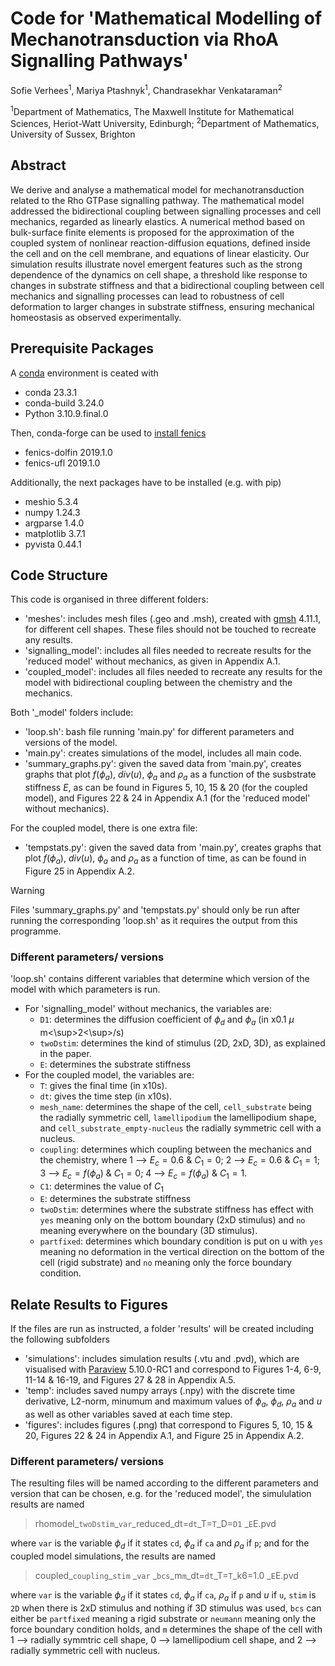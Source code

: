 # Code for 'Mathematical Modelling of Mechanotransduction via RhoA Signalling Pathways' 
Sofie Verhees<sup>1</sup>, Mariya Ptashnyk<sup>1</sup>, Chandrasekhar Venkataraman<sup>2</sup>

<sup>1</sup>Department of Mathematics, The Maxwell Institute for Mathematical Sciences, Heriot-Watt University, Edinburgh; <sup>2</sup>Department of Mathematics, University of Sussex, Brighton


## Abstract
We derive and analyse a mathematical model for mechanotransduction related to the Rho GTPase signalling pathway. The mathematical model addressed the bidirectional coupling between signalling processes and cell mechanics, regarded as linearly elastics. A numerical method based on bulk-surface finite elements is proposed for the approximation of the  coupled system of nonlinear reaction-diffusion equations, defined inside the cell and on the cell membrane, and equations of linear elasticity. Our simulation results illustrate novel emergent features such as the strong dependence of the dynamics on cell shape, a threshold like response to changes in substrate stiffness and  that a bidirectional coupling between cell mechanics and signalling processes can lead to robustness of cell deformation to larger changes in substrate stiffness, ensuring mechanical homeostasis as observed experimentally.


## Prerequisite Packages
A [conda](https://docs.conda.io/en/latest/) environment is ceated with
- conda 23.3.1
- conda-build 3.24.0
- Python 3.10.9.final.0

Then, conda-forge can be used to [install fenics](https://fenics.readthedocs.io/en/latest/installation.html)
- fenics-dolfin 2019.1.0
- fenics-ufl 2019.1.0

Additionally, the next packages have to be installed (e.g. with pip)
- meshio 5.3.4
- numpy 1.24.3
- argparse 1.4.0
- matplotlib 3.7.1
- pyvista 0.44.1


## Code Structure
This code is organised in three different folders:
- 'meshes': includes mesh files (.geo and .msh), created with [gmsh](https://gmsh.info/) 4.11.1, for different cell shapes. These files should not be touched to recreate any results.
- 'signalling_model': includes all files needed to recreate results for the 'reduced model' without mechanics, as given in Appendix A.1.
- 'coupled_model': includes all files needed to recreate any results for the model with bidirectional coupling between the chemistry and the mechanics.

Both '_model' folders include:
- 'loop.sh': bash file running 'main.py' for different parameters and versions of the model.
- 'main.py': creates simulations of the model, includes all main code.
- 'summary_graphs.py': given the saved data from 'main.py', creates graphs that plot $f(\phi_a)$, $div(u)$, $\phi_a$ and $\rho_a$ as a function of the susbstrate stiffness $E$, as can be found in Figures 5, 10, 15 & 20 (for the coupled model), and Figures 22 & 24 in Appendix A.1 (for the 'reduced model' without mechanics).

For the coupled model, there is one extra file:
- 'tempstats.py': given the saved data from 'main.py', creates graphs that plot $f(\phi_a)$, $div(u)$, $\phi_a$ and $\rho_a$ as a function of time, as can be found in Figure 25 in Appendix A.2.

> [!WARNING]
> Files 'summary_graphs.py' and 'tempstats.py' should only be run after running the corresponding 'loop.sh' as it requires the output from this programme.

### Different parameters/ versions
'loop.sh' contains different variables that determine which version of the model with which parameters is run.
- For 'signalling_model' without mechanics, the variables are:
  - `D1`: determines the diffusion coefficient of $\phi_d$ and $\phi_a$ (in x0.1 $\mu$ m<\sup>2<\sup>/s)
  - `twoDstim`: determines the kind of stimulus (2D, 2xD, 3D), as explained in the paper.
  - `E`: determines the substrate stiffness
- For the coupled model, the variables are:
  - `T`: gives the final time (in x10s).
  - `dt`: gives the time step (in x10s).
  - `mesh_name`: determines the shape of the cell, `cell_substrate` being the radially symmetric cell, `lamellipodium` the lamellipodium shape, and `cell_substrate_empty-nucleus` the radially symmetric cell with a nucleus.
  - `coupling`: determines which coupling between the mechanics and the chemistry, where 1 --> $E_c=0.6$ & $C_1 = 0$; 2 --> $E_c=0.6$ & $C_1 = 1$; 3 --> $E_c=f(\phi_a)$ & $C_1 = 0$; 4 --> $E_c=f(\phi_a)$ & $C_1 = 1$.
  - `C1`: determines the value of $C_1$
  - `E`: determines the substrate stiffness
  - `twoDstim`: determines where the substrate stiffness has effect with `yes` meaning only on the bottom boundary (2xD stimulus) and `no` meaning everywhere on the boundary (3D stimulus).
  - `partfixed`: determines which boundary condition is put on u with `yes` meaning no deformation in the vertical direction on the bottom of the cell (rigid substrate) and `no` meaning only the force boundary condition.


## Relate Results to Figures
If the files are run as instructed, a folder 'results' will be created including the following subfolders
- 'simulations': includes simulation results (.vtu and .pvd), which are visualised with [Paraview](https://www.paraview.org/) 5.10.0-RC1 and correspond to Figures 1-4, 6-9, 11-14 & 16-19, and Figures 27 & 28 in Appendix A.5.
- 'temp': includes saved numpy arrays (.npy) with the discrete time derivative, L2-norm, minumum and maximum values of $\phi_a$, $\phi_d$, $\rho_a$ and $u$ as well as other variables saved at each time step.
- 'figures': includes figures (.png) that correspond to Figures 5, 10, 15 & 20, Figures 22 & 24 in Appendix A.1, and Figure 25 in Appendix A.2.

### Different parameters/ versions
The resulting files will be named according to the different parameters and version that can be chosen, e.g. for the 'reduced model', the simululation results are named 
> rhomodel_`twoDstim`_`var`_reduced_dt=`dt`_T=`T`_D=`D1` _`E`E.pvd

where `var` is the variable $\phi_d$ if it states `cd`, $\phi_a$ if `ca` and $\rho_a$ if `p`; and for the coupled model simulations, the results are named
> coupled_`coupling`_`stim` _`var` _`bcs`_m`m`_dt=`dt`_T=`T`_k6=1.0 _`E`E.pvd

where `var` is the variable $\phi_d$ if it states `cd`, $\phi_a$ if `ca`, $\rho_a$ if `p` and $u$ if `u`, `stim` is `2D` when there is 2xD stimulus and nothing if 3D stimulus was used, `bcs` can either be `partfixed` meaning a rigid substrate or `neumann` meaning only the force boundary condition holds, and `m` determines the shape of the cell with 1 --> radially symmtric cell shape, 0 --> lamellipodium cell shape, and 2 --> radially symmetric cell with nucleus.


